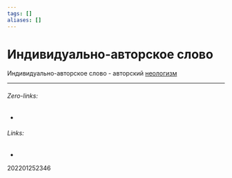 ```yaml
---
tags: []
aliases: []
---
```

# Индивидуально-авторское слово
Индивидуально-авторское слово - авторский [неологизм](Неологизмы)
___
###### Zero-links:
-
###### Links:
-

202201252346